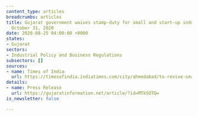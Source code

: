```yaml
---
content_type: articles
breadcrumbs: articles
title: Gujarat government waives stamp-duty for small and start-up industries till
  October 31, 2020
date: 2020-08-25 04:00:00 +0000
states:
- Gujarat
sectors:
- Industrial Policy and Business Regulations
subsectors: []
sources:
- name: Times of India
  url: https://timesofindia.indiatimes.com/city/ahmedabad/to-revive-small-industries-start-ups-gujarat-announce-stamp-duty-waiving/articleshow/77679427.cms
details:
- name: Press Release
  url: https://gujaratinformation.net/article/?id=MTk5OTQ=
is_newsletter: false

---
```

